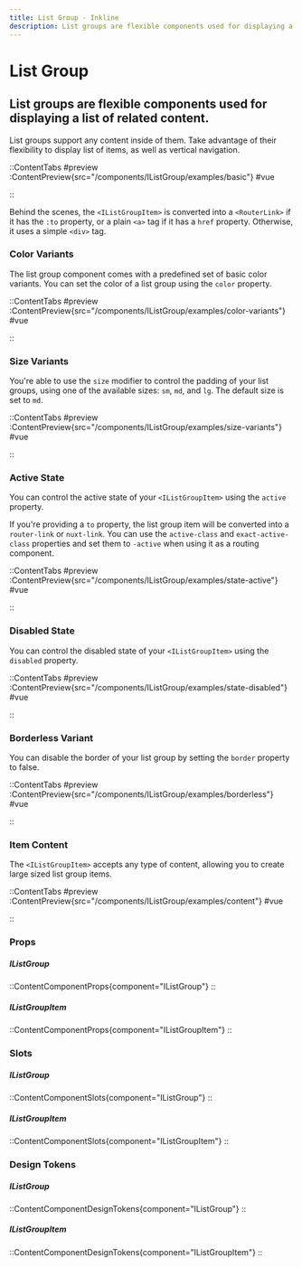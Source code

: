 ```yaml
---
title: List Group - Inkline
description: List groups are flexible components used for displaying a list of related content.
---
```


# List Group
## List groups are flexible components used for displaying a list of related content.

List groups support any content inside of them. Take advantage of their flexibility to display list of items, as well as vertical navigation.

::ContentTabs
#preview
:ContentPreview{src="/components/IListGroup/examples/basic"}
#vue
<!-- Autodocs{src="@inkline/inkline/components/IListGroup/examples/basic.raw.vue" lang="vue"} -->
::

Behind the scenes, the `<IListGroupItem>` is converted into a `<RouterLink>` if it has the `:to` property, or a plain `<a>` tag if it has a `href` property. Otherwise, it uses a simple `<div>` tag.

### Color Variants
The list group component comes with a predefined set of basic color variants. You can set the color of a list group using the `color` property.

::ContentTabs
#preview
:ContentPreview{src="/components/IListGroup/examples/color-variants"}
#vue
<!-- Autodocs{src="@inkline/inkline/components/IListGroup/examples/color-variants.raw.vue" lang="vue"} -->
::

### Size Variants
You're able to use the `size` modifier to control the padding of your list groups, using one of the available sizes: `sm`, `md`, and `lg`. The default size is set to `md`.

::ContentTabs
#preview
:ContentPreview{src="/components/IListGroup/examples/size-variants"}
#vue
<!-- Autodocs{src="@inkline/inkline/components/IListGroup/examples/size-variants.raw.vue" lang="vue"} -->
::

### Active State
You can control the active state of your `<IListGroupItem>` using the `active` property. 

If you're providing a `to` property, the list group item will be converted into a `router-link` or `nuxt-link`. You can use the `active-class` and `exact-active-class` properties and set them to `-active` when using it as a routing component.

::ContentTabs
#preview
:ContentPreview{src="/components/IListGroup/examples/state-active"}
#vue
<!-- Autodocs{src="@inkline/inkline/components/IListGroup/examples/state-active.raw.vue" lang="vue"} -->
::

### Disabled State
You can control the disabled state of your `<IListGroupItem>` using the `disabled` property. 

::ContentTabs
#preview
:ContentPreview{src="/components/IListGroup/examples/state-disabled"}
#vue
<!-- Autodocs{src="@inkline/inkline/components/IListGroup/examples/state-disabled.raw.vue" lang="vue"} -->
::

### Borderless Variant
You can disable the border of your list group by setting the `border` property to false. 

::ContentTabs
#preview
:ContentPreview{src="/components/IListGroup/examples/borderless"}
#vue
<!-- Autodocs{src="@inkline/inkline/components/IListGroup/examples/borderless.raw.vue" lang="vue"} -->
::

### Item Content
The `<IListGroupItem>` accepts any type of content, allowing you to create large sized list group items.

::ContentTabs
#preview
:ContentPreview{src="/components/IListGroup/examples/content"}
#vue
<!-- Autodocs{src="@inkline/inkline/components/IListGroup/examples/content.raw.vue" lang="vue"} -->
::

### Props
##### IListGroup
::ContentComponentProps{component="IListGroup"}
::
##### IListGroupItem
::ContentComponentProps{component="IListGroupItem"}
::

### Slots
##### IListGroup
::ContentComponentSlots{component="IListGroup"}
::
##### IListGroupItem
::ContentComponentSlots{component="IListGroupItem"}
::

### Design Tokens
##### IListGroup
::ContentComponentDesignTokens{component="IListGroup"}
::
##### IListGroupItem
::ContentComponentDesignTokens{component="IListGroupItem"}
::
